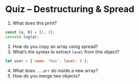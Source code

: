 # Quiz – Destructuring & Spread

1. What does this print?
```javascript
const [a, b] = [1, 2];
console.log(a);
```
2. How do you copy an array using spread?
3. What’s the syntax to extract `level` from this object?
```javascript
let user = { name: "Kai", level: 9 };
```
4. What does `...arr` do inside a new array?
5. How do you merge two objects?
